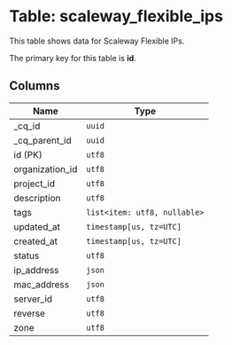 # Table: scaleway_flexible_ips

This table shows data for Scaleway Flexible IPs.

The primary key for this table is **id**.

## Columns

| Name          | Type          |
| ------------- | ------------- |
|_cq_id|`uuid`|
|_cq_parent_id|`uuid`|
|id (PK)|`utf8`|
|organization_id|`utf8`|
|project_id|`utf8`|
|description|`utf8`|
|tags|`list<item: utf8, nullable>`|
|updated_at|`timestamp[us, tz=UTC]`|
|created_at|`timestamp[us, tz=UTC]`|
|status|`utf8`|
|ip_address|`json`|
|mac_address|`json`|
|server_id|`utf8`|
|reverse|`utf8`|
|zone|`utf8`|